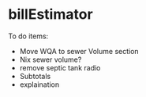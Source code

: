# billEstimator
To do items:
* Move WQA to sewer Volume section
* Nix sewer volume?
* remove septic tank radio
* Subtotals
* explaination 
